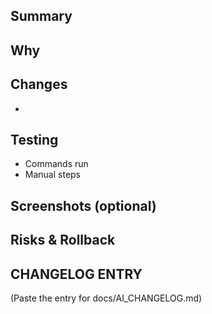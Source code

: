 ## Summary

## Why

## Changes
-

## Testing
- Commands run
- Manual steps

## Screenshots (optional)

## Risks & Rollback

## CHANGELOG ENTRY
(Paste the entry for docs/AI_CHANGELOG.md)